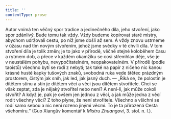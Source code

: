 ```yaml
---
title: ''
contentType: prose
---
```


Autor vnímá ten věčný spor tradice a jedinečného díla, jeho stvoření, jako spor zdánlivý. Bude tomu tak vždy. Vždy budeme kopírovat staré mistry, abychom udržovali cestu, po níž jsme došli až sem. A vždy znovu ustrneme v úžasu nad tím novým stvořením, jehož jsme svědky v té chvíli díla. V tom stvoření díla je tolik změn; je to jako v přírodě, věčně stejné koloběhem času a rytmem dob, a přece v každém okamžiku se cosi střemhlav děje, vše je v neustálém pohybu, nevypočitatelném, neopakovatelném. V přírodě (podle taoistů) všechno bytí se rodí z nebytí; tak také na papír z ničeho nic kanou krásné husté kapky tušových znaků, svobodná ruka vede štětec prázdným prostorem, čistým jak sníh, jak led, jak jasný duch. — „Říká se, že polostín je dítětem stínu a stín je dítětem věcí a věci jsou dítětem stvořitele. Chci se však zeptat, zda je nějaký stvořitel nebo není? A není-li, jak může cokoli stvořit? A když je, pak je ovšem jen jednou z věcí, a jak může jedna z věcí rodit všechny věci? Z toho plyne, že není stvořitele. Všechno a všichni se rodí samo sebou a nic není rozeno jinými věcmi. To je ta přirozená Cesta všehomíru.“ (Guo Xiangův komentář k _Mistru_ _Zhuangovi_, 3. stol. n. l.).
